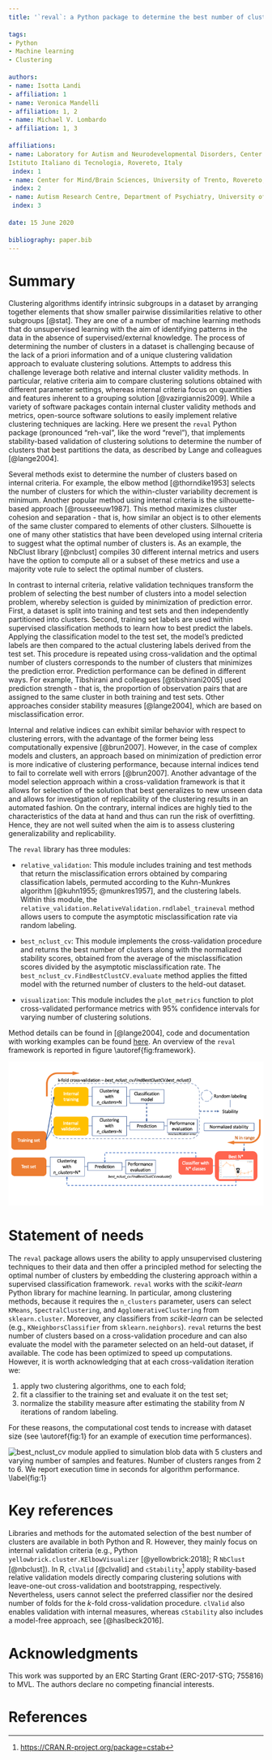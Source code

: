 ```yaml
---
title: '`reval`: a Python package to determine the best number of clusters with stability-based relative clustering validation.'

tags:
- Python
- Machine learning
- Clustering

authors:
- name: Isotta Landi
- affiliation: 1
- name: Veronica Mandelli
- affiliation: 1, 2
- name: Michael V. Lombardo
- affiliation: 1, 3

affiliations:
- name: Laboratory for Autism and Neurodevelopmental Disorders, Center for Neuroscience and Cognitive Systems @UniTn, 
Istituto Italiano di Tecnologia, Rovereto, Italy
 index: 1
- name: Center for Mind/Brain Sciences, University of Trento, Rovereto, Italy
 index: 2
- name: Autism Research Centre, Department of Psychiatry, University of Cambridge, Cambridge, United Kingdom
 index: 3

date: 15 June 2020

bibliography: paper.bib
---
```


# Summary

Clustering algorithms identify intrinsic subgroups in a dataset by arranging together elements that show smaller 
pairwise dissimilarities relative to other subgroups [@stat]. They are one of a number of machine learning methods that 
do unsupervised learning with the aim of identifying patterns in the data in the absence of supervised/external 
knowledge. The process of determining the number of clusters in a dataset is challenging because of the lack of a 
priori information and of a unique clustering validation approach to evaluate clustering solutions. Attempts to address 
this challenge leverage both relative and internal cluster validity methods. In particular, relative criteria aim to 
compare clustering solutions obtained with different parameter settings, whereas internal criteria focus on quantities 
and features inherent to a grouping solution [@vazirgiannis2009]. While a variety of software packages contain 
internal cluster validity methods and metrics, open-source software solutions to easily implement relative clustering 
techniques are lacking. Here we present the `reval` Python package (pronounced “reh-val”, like the word “revel”), 
that implements stability-based validation of clustering solutions to determine the number of clusters that best 
partitions the data, as described by Lange and colleagues [@lange2004]. 

Several methods exist to determine the number of clusters based on internal criteria. For example, the elbow method 
[@thorndike1953] selects the number of clusters for which the within-cluster variability decrement is minimum. 
Another popular method using internal criteria is the silhouette-based approach [@rousseeuw1987]. This method maximizes 
cluster cohesion and separation - that is, how similar an object is to other elements of the same cluster compared to 
elements of other clusters. Silhouette is one of many other statistics that have been developed using internal criteria 
to suggest what the optimal number of clusters is. As an example, the NbClust library [@nbclust] compiles 30 different 
internal metrics and users have the option to compute all or a subset of these metrics and use a majority vote rule to 
select the optimal number of clusters.

In contrast to internal criteria, relative validation techniques transform the problem of selecting the best number of 
clusters into a model selection problem, whereby selection is guided by minimization of prediction error. First, a 
dataset is split into training and test sets and then independently partitioned into clusters. Second, training set 
labels are used within supervised classification methods to learn how to best predict the labels. Applying the 
classification model to the test set, the model’s predicted labels are then compared to the actual clustering labels 
derived from the test set. This procedure is repeated using cross-validation and the optimal number of clusters 
corresponds to the number of clusters that minimizes the prediction error. Prediction performance can be defined in 
different ways. For example, Tibshirani and colleagues [@tibshirani2005] used prediction strength - that is, the 
proportion of observation pairs that are assigned to the same cluster in both training and test sets. Other approaches 
consider stability measures [@lange2004], which are based on misclassification error.

Internal and relative indices can exhibit similar behavior with respect to clustering errors, with the advantage of 
the former being less computationally expensive [@brun2007]. However, in the case of complex models and clusters, an 
approach based on minimization of prediction error is more indicative of clustering performance, because internal 
indices tend to fail to correlate well with errors [@brun2007]. Another advantage of the model selection approach 
within a cross-validation framework is that it allows for selection of the solution that best generalizes to new 
unseen data and allows for investigation of replicability of the clustering results in an automated fashion. On the 
contrary, internal indices are highly tied to the characteristics of the data at hand and thus can run the risk of 
overfitting. Hence, they are not well suited when the aim is to assess clustering generalizability and replicability.

The `reval` library has three modules:

- `relative_validation`: This module includes training and test methods that return the misclassification errors 
obtained by comparing classification labels, permuted according to the Kuhn-Munkres algorithm 
[@kuhn1955; @munkres1957], and the clustering labels. Within this module, the 
`relative_validation.RelativeValidation.rndlabel_traineval` method allows users to compute the asymptotic 
misclassification rate via random labeling.

- `best_nclust_cv`: This module implements the cross-validation procedure and returns the best number of clusters 
along with the normalized stability scores, obtained from the average of the misclassification scores divided by 
the asymptotic misclassification rate. The `best_nclust_cv.FindBestClustCV.evaluate` method applies the fitted 
model with the returned number of clusters to the held-out dataset.

- `visualization`: This module includes the `plot_metrics` function to plot cross-validated performance 
metrics with 95% confidence intervals for varying number of clustering solutions.

Method details can be found in [@lange2004], code and documentation with working examples can be found 
[here](https://github.com/). An overview of the `reval` framework is reported in figure \autoref{fig:framework}.

![Visualization of `reval` framework \label{fig:framework}](revalpipeline.png)

# Statement of needs

The `reval` package allows users the ability to apply unsupervised clustering techniques to their data and then 
offer a principled method for selecting the optimal number of clusters by embedding the clustering approach within a 
supervised classification framework. `reval` works with the *scikit-learn* Python library for machine learning. 
In particular, among clustering methods, because it requires the `n_clusters` parameter, users can 
select `KMeans`, `SpectralClustering`, and `AgglomerativeClustering` from `sklearn.cluster`. Moreover, any classifiers 
from *scikit-learn* can be selected (e.g., `KNeighborsClassifier` from `sklearn.neighbors`). `reval` returns the best 
number of clusters based on a cross-validation procedure and can also evaluate the model with the parameter selected 
on an held-out dataset, if available. The code has been optimized to speed up computations. However, it is worth 
acknowledging that at each cross-validation iteration we:

1) apply two clustering algorithms, one to each fold;
2) fit a classifier to the training set and evaluate it on the test set;
3) normalize the stability measure after estimating the stability from $N$ iterations of random labeling.

For these reasons, the computational cost tends to increase with dataset size (see \autoref{fig:1} for an example of 
execution time performances).

![`best_nclust_cv` module applied to simulation blob data with 5 clusters and varying number of samples and features. 
Number of clusters ranges from 2 to 6. We report execution time in seconds for algorithm performance. 
\label{fig:1}](makeblobs_performance.png)

# Key references

Libraries and methods for the automated selection of the best number of clusters are available in both Python and R. 
However, they mainly focus on internal validation criteria (e.g., Python
`yellowbrick.cluster.KElbowVisualizer` [@yellowbrick:2018]; R `NbClust` [@nbclust]). In R, `clValid` [@clvalid] and 
`cStability`[^1] apply stability-based relative validation models directly comparing clustering solutions with 
leave-one-out cross-validation and bootstrapping, respectively. Nevertheless, users cannot select the preferred 
classifier nor the desired number of folds for the *k*-fold cross-validation procedure. `clValid` also enables 
validation with internal measures, whereas `cStability` also includes a model-free approach, see [@haslbeck2016].

[^1]: https://CRAN.R-project.org/package=cstab

# Acknowledgments
This work was supported by an ERC Starting Grant (ERC-2017-STG; 755816) to MVL. 
The authors declare no competing financial interests.

# References


